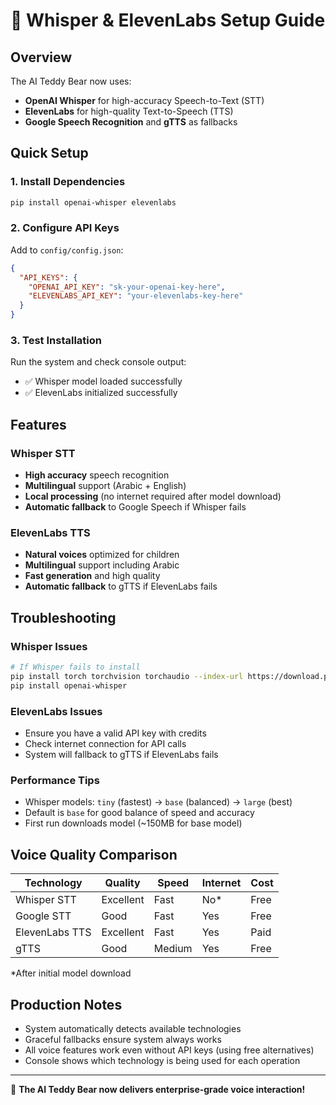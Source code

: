 # 🎤 Whisper & ElevenLabs Setup Guide

## Overview
The AI Teddy Bear now uses:
- **OpenAI Whisper** for high-accuracy Speech-to-Text (STT)
- **ElevenLabs** for high-quality Text-to-Speech (TTS) 
- **Google Speech Recognition** and **gTTS** as fallbacks

## Quick Setup

### 1. Install Dependencies
```bash
pip install openai-whisper elevenlabs
```

### 2. Configure API Keys
Add to `config/config.json`:
```json
{
  "API_KEYS": {
    "OPENAI_API_KEY": "sk-your-openai-key-here",
    "ELEVENLABS_API_KEY": "your-elevenlabs-key-here"
  }
}
```

### 3. Test Installation
Run the system and check console output:
- ✅ Whisper model loaded successfully
- ✅ ElevenLabs initialized successfully

## Features

### Whisper STT
- **High accuracy** speech recognition
- **Multilingual** support (Arabic + English)
- **Local processing** (no internet required after model download)
- **Automatic fallback** to Google Speech if Whisper fails

### ElevenLabs TTS
- **Natural voices** optimized for children
- **Multilingual** support including Arabic
- **Fast generation** and high quality
- **Automatic fallback** to gTTS if ElevenLabs fails

## Troubleshooting

### Whisper Issues
```bash
# If Whisper fails to install
pip install torch torchvision torchaudio --index-url https://download.pytorch.org/whl/cpu
pip install openai-whisper
```

### ElevenLabs Issues
- Ensure you have a valid API key with credits
- Check internet connection for API calls
- System will fallback to gTTS if ElevenLabs fails

### Performance Tips
- Whisper models: `tiny` (fastest) → `base` (balanced) → `large` (best)
- Default is `base` for good balance of speed and accuracy
- First run downloads model (~150MB for base model)

## Voice Quality Comparison

| Technology | Quality | Speed | Internet | Cost |
|------------|---------|-------|----------|------|
| Whisper STT | Excellent | Fast | No* | Free |
| Google STT | Good | Fast | Yes | Free |
| ElevenLabs TTS | Excellent | Fast | Yes | Paid |
| gTTS | Good | Medium | Yes | Free |

*After initial model download

## Production Notes
- System automatically detects available technologies
- Graceful fallbacks ensure system always works
- All voice features work even without API keys (using free alternatives)
- Console shows which technology is being used for each operation

---
🧸 **The AI Teddy Bear now delivers enterprise-grade voice interaction!** 